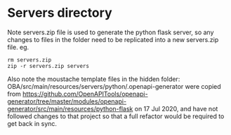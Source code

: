 # Servers directory

Note servers.zip file is used to generate the python flask server, so any changes to files in the folder need to be replicated into a new servers.zip file. eg.

```
rm servers.zip
zip -r servers.zip servers
```

Also note the moustache template files in the hidden folder: OBA/src/main/resources/servers/python/.openapi-generator were copied from https://github.com/OpenAPITools/openapi-generator/tree/master/modules/openapi-generator/src/main/resources/python-flask on 17 Jul 2020, and have not followed changes to that project so that a full refactor would be required to get back in sync.